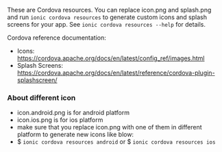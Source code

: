 These are Cordova resources. You can replace icon.png and splash.png and run
`ionic cordova resources` to generate custom icons and splash screens for your
app. See `ionic cordova resources --help` for details.

Cordova reference documentation:

- Icons: https://cordova.apache.org/docs/en/latest/config_ref/images.html
- Splash Screens: https://cordova.apache.org/docs/en/latest/reference/cordova-plugin-splashscreen/

### About different icon

- icon.android.png is for android platform
- icon.ios.png is for ios platform
- make sure that you replace icon.png with one of them in different platform to generate new icons like blow:
- $ `ionic cordova resources android` or $ `ionic cordova resources ios`